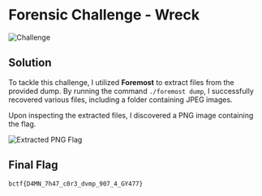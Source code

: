 # Forensic Challenge - Wreck

![Challenge](https://github.com/x03ee/CTF-Writeup/blob/main/2024/BuckeyeCTF-2024/forensic/wreck/challenge.PNG)

## Solution
To tackle this challenge, I utilized **Foremost** to extract files from the provided dump. By running the command `./foremost dump`, I successfully recovered various files, including a folder containing JPEG images.

Upon inspecting the extracted files, I discovered a PNG image containing the flag.

![Extracted PNG Flag](https://github.com/x03ee/CTF-Writeup/blob/main/2024/BuckeyeCTF-2024/forensic/wreck/flag.jpg)

## Final Flag
```
bctf{D4MN_7h47_c0r3_dvmp_907_4_GY477}
```
